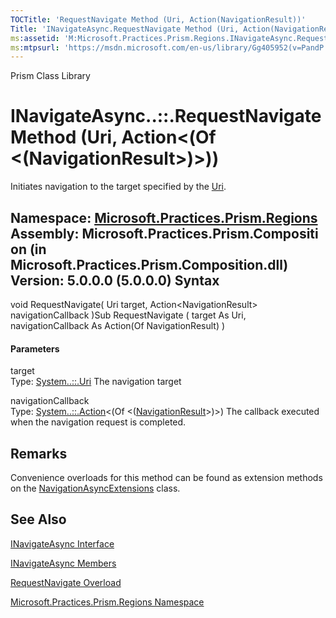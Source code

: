 ```yaml
---
TOCTitle: 'RequestNavigate Method (Uri, Action(NavigationResult))'
Title: 'INavigateAsync.RequestNavigate Method (Uri, Action(NavigationResult)) (Microsoft.Practices.Prism.Regions)'
ms:assetid: 'M:Microsoft.Practices.Prism.Regions.INavigateAsync.RequestNavigate(System.Uri,System.Action{Microsoft.Practices.Prism.Regions.NavigationResult})'
ms:mtpsurl: 'https://msdn.microsoft.com/en-us/library/Gg405952(v=PandP.50)'
---
```


Prism Class Library

INavigateAsync..::.RequestNavigate Method (Uri, Action&lt;(Of &lt;(NavigationResult&gt;)&gt;))
==============================================================================================

Initiates navigation to the target specified by the [Uri](http://msdn2.microsoft.com/en-us/library/txt7706a).

**Namespace:** [Microsoft.Practices.Prism.Regions](https://msdn.microsoft.com/n:microsoft.practices.prism.regions)
**Assembly:** Microsoft.Practices.Prism.Composition (in Microsoft.Practices.Prism.Composition.dll) Version: 5.0.0.0 (5.0.0.0)
Syntax
------

<span id="syntaxToggle"></span>void RequestNavigate( Uri target, Action&lt;NavigationResult&gt; navigationCallback )Sub RequestNavigate ( target As Uri, navigationCallback As Action(Of NavigationResult) )
#### Parameters

target  
Type: [System..::.Uri](http://msdn2.microsoft.com/en-us/library/txt7706a)
The navigation target

<!-- -->

navigationCallback  
Type: [System..::.Action](http://msdn2.microsoft.com/en-us/library/018hxwa8)&lt;(Of &lt;([NavigationResult](https://msdn.microsoft.com/t:microsoft.practices.prism.regions.navigationresult)&gt;)&gt;)
The callback executed when the navigation request is completed.

Remarks
-------

<span id="remarksToggle"></span> Convenience overloads for this method can be found as extension methods on the [NavigationAsyncExtensions](https://msdn.microsoft.com/t:microsoft.practices.prism.regions.navigationasyncextensions) class.

See Also
--------

<span id="seeAlsoToggle"></span>
[INavigateAsync Interface](https://msdn.microsoft.com/t:microsoft.practices.prism.regions.inavigateasync)

[INavigateAsync Members](https://msdn.microsoft.com/allmembers.t:microsoft.practices.prism.regions.inavigateasync)

[RequestNavigate Overload](https://msdn.microsoft.com/overload:microsoft.practices.prism.regions.inavigateasync.requestnavigate)

[Microsoft.Practices.Prism.Regions Namespace](https://msdn.microsoft.com/n:microsoft.practices.prism.regions)
